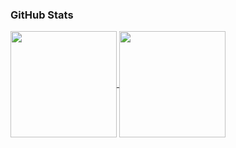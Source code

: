 <!--
**Syndux/Syndux** is a ✨ _special_ ✨ repository because its `README.md` (this file) appears on your GitHub profile.

Here are some ideas to get you started:

- 🔭 I’m currently working on ...
- 🌱 I’m currently learning ...
- 👯 I’m looking to collaborate on ...
- 🤔 I’m looking for help with ...
- 💬 Ask me about ...
- 📫 How to reach me: ...
- 😄 Pronouns: ...
- ⚡ Fun fact: ...
-->
### GitHub Stats
<!--<a href="https://github.com/syndux/github-readme-stats#gh-dark-mode-only">
  <img height=200 align="center" src="https://github-readme-stats.vercel.app/api?username=syndux&hide=stars,issues&show_icons=true&theme=react#gh-dark-mode-only" />
</a>
<a href="https://github.com/syndux/github-readme-stats#gh-dark-mode-only">
  <img height=200 align="center" src="https://github-readme-stats.vercel.app/api/top-langs/?username=syndux&layout=compact&theme=react#gh-dark-mode-only&langs_count=8&card_width=320" />
</a>

<a href="https://github.com/syndux/github-readme-stats#gh-light-mode-only">
  <img height=200 align="center" src="https://github-readme-stats.vercel.app/api?username=syndux&hide=stars,issues&show_icons=true&theme=default#gh-light-mode-only" />
</a>
<a href="https://github.com/syndux/github-readme-stats#gh-light-mode-only">
  <img height=200 align="center" src="https://github-readme-stats.vercel.app/api/top-langs/?username=syndux&layout=compact&theme=react#gh-light-mode-only" />
</a>-->

<a href="https://github.com/syndux/github-readme-stats#gh-dark-mode-only">
  <img height=170 align="center" src="https://github-readme-stats.vercel.app/api?username=syndux" />
</a>
<a href="https://github.com/syndux/">
  <img height=170 align="center" src="https://github-readme-stats.vercel.app/api/top-langs?username=syndux&layout=compact&langs_count=8&card_width=323" />
</a>
